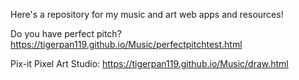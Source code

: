 Here's a repository for my music and art web apps and resources!

Do you have perfect pitch? https://tigerpan119.github.io/Music/perfectpitchtest.html

Pix-it Pixel Art Studio: https://tigerpan119.github.io/Music/draw.html
